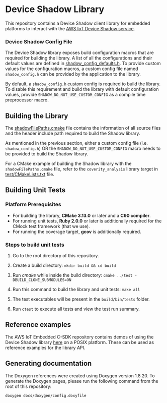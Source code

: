 # Device Shadow Library

This repository contains a Device Shadow client library for embedded platforms to interact with the [AWS IoT Device Shadow service](https://docs.aws.amazon.com/iot/latest/developerguide/iot-device-shadows.html).

### Device Shadow Config File
The Device Shadow library exposes build configuration macros that are required for building the library.
A list of all the configurations and their default values are defined in [shadow_config_defaults.h](https://github.com/aws/device-shadow-for-aws-iot-embedded-sdk/blob/master/source/include/shadow_config_defaults.h). 
To provide custom values for the configuration macros, a custom config file named `shadow_config.h` can be provided by the application to the library.

By default, a `shadow_config.h` custom config is required to build the library. To disable this requirement
and build the library with default configuration values, provide `SHADOW_DO_NOT_USE_CUSTOM_CONFIG` as a compile time preprocessor macro.

## Building the Library

The [shadowFilePaths.cmake](https://github.com/aws/device-shadow-for-aws-iot-embedded-sdk/blob/master/shadowFilePaths.cmake) file contains the information of all source files and the header include path required to build the Shadow library.

As mentioned in the previous section, either a custom config file (i.e. `shadow_config.h`) OR the `SHADOW_DO_NOT_USE_CUSTOM_CONFIG` macro needs to be provided to build the Shadow library.

For a CMake example of building the Shadow library with the `shadowFilePaths.cmake` file, refer to the `coverity_analysis` library target in [test/CMakeLists.txt](https://github.com/aws/device-shadow-for-aws-iot-embedded-sdk/blob/master/test/CMakeLists.txt) file.

## Building Unit Tests

### Platform Prerequisites

- For building the library, **CMake 3.13.0** or later and a **C90 compiler**.
- For running unit tests, **Ruby 2.0.0** or later is additionally required for the CMock test framework (that we use).
- For running the coverage target, **gcov** is additionally required.

### Steps to build unit tests

1. Go to the root directory of this repository.

1. Create a build directory: `mkdir build && cd build`

1. Run *cmake* while inside the build directory: `cmake ../test -DBUILD_CLONE_SUBMODULES=ON`

1. Run this command to build the library and unit tests: `make all`

1. The test executables will be present in the `build/bin/tests` folder.

1. Run `ctest` to execute all tests and view the test run summary.

## Reference examples

The AWS IoT Embedded C-SDK repository contains demos of using the Device Shadow library [here](https://github.com/aws/aws-iot-device-sdk-embedded-C/tree/development/demos/shadow) on a POSIX platform. These can be used as reference examples for the library API.

## Generating documentation

The Doxygen references were created using Doxygen version 1.8.20. To generate the
Doxygen pages, please run the following command from the root of this repository:

```shell
doxygen docs/doxygen/config.doxyfile
```


